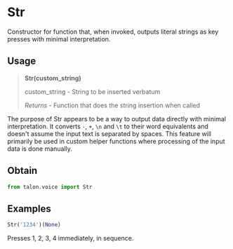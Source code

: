 # Str

Constructor for function that, when invoked, outputs literal strings as key presses with minimal interpretation.

## Usage

> **Str(custom_string)**
>
> custom_string - String to be inserted verbatum
>
> *Returns* - Function that does the string insertion when called

The purpose of Str appears to be a way to output data directly with minimal interpretation. It converts `-`, `+`, `\n` and `\t` to their word equivalents and doesn't assume the input text is separated by spaces. This feature will primarily be used in custom helper functions where processing of the input data is done manually.

## Obtain

```python
from talon.voice import Str
```

## Examples

```python
Str('1234')(None)
```

Presses 1, 2, 3, 4 immediately, in sequence.
